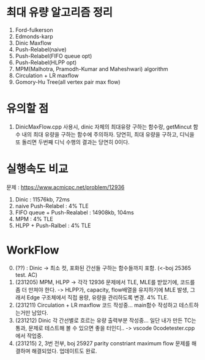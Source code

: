 # 최대 유량 알고리즘 정리
1. Ford-fulkerson
2. Edmonds-karp
3. Dinic Maxflow
4. Push-Relabel(naive)
5. Push-Relabel(FIFO queue opt)
6. Push-Relabel(HLPP opt)
7. MPM(Malhotra, Pramodh-Kumar and Maheshwari) algorithm
8. Circulation + LR maxflow
9. Gomory-Hu Tree(all vertex pair max flow)

# 유의할 점 #
1. DinicMaxFlow.cpp 사용시, dinic 자체의 최대유량 구하는 함수랑, getMincut 함수 내의 최대 유량을 구하는 함수에 주의하자. 당연히, 최대 유량을 구하고, 디닉을 또 돌리면 두번째 디닉 수행의 결과는 당연히 0이다. 


# 실행속도 비교
문제 : https://www.acmicpc.net/problem/12936
1. Dinic : 11576kb, 72ms
2. naive Push-Relabel : 4% TLE
3. FIFO queue + Push-Realabel : 14908kb, 104ms
4. MPM : 4% TLE
5. HLPP + Push-Ralbel : 4% TLE

# WorkFlow #
0. (??) : Dinic -> 최소 컷, 포화된 간선들 구하는 함수들까지 포함. (<-boj 25365 test. AC)
1. (231205) MPM, HLPP -> 각각 12936 문제에서 TLE, MLE를 받았기에, 코드를 좀 더 만져야 한다. -> HLPP가, capacity, flow배열을 유지하기에 MLE 발생, 그래서 Edge 구조체에서 직접 용량, 유량을 관리하도록 변경. 4% TLE.
2. (231211) Circulation + LR maxflow 코드 작성중... main함수 작성하고 테스트하는거만 남았다.
3. (231212) Dinic 각 간선별로 흐르는 유량 출력부분 작성중... 일단 내가 만든 TC는 통과, 문제로 테스트해 볼 수 있으면 좋을 터인디.. -> vscode 0codetester.cpp 에서 작업중.
4. (231215) 2, 3번 전부, boj 25927 parity constriant maximum flow 문제를 해결하며 해결되었다. 업데이트도 완료.
